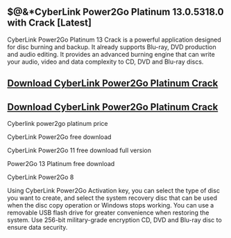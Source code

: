 ## $@&*CyberLink Power2Go Platinum 13.0.5318.0 with Crack [Latest]

CyberLink Power2Go Platinum 13 Crack is a powerful application designed for disc burning and backup. It already supports Blu-ray, DVD production and audio editing. It provides an advanced burning engine that can write your audio, video and data complexity to CD, DVD and Blu-ray discs.

## [Download CyberLink Power2Go Platinum Crack](https://cocrack.net/nl/)
## [Download CyberLink Power2Go Platinum Crack](https://cocrack.net/nl/)

Cyberlink power2go platinum price

CyberLink Power2Go free download

CyberLink Power2Go 11 free download full version

Power2Go 13 Platinum free download

CyberLink Power2Go 8

Using CyberLink Power2Go Activation key, you can select the type of disc you want to create, and select the system recovery disc that can be used when the disc copy operation or Windows stops working. You can use a removable USB flash drive for greater convenience when restoring the system. Use 256-bit military-grade encryption CD, DVD and Blu-ray disc to ensure data security.

